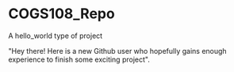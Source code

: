 # COGS108_Repo
A hello_world type of project
  
  
"Hey there! Here is a new Github user who hopefully gains enough experience to finish some exciting project".
